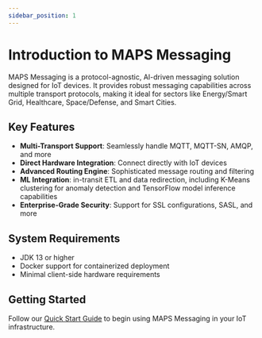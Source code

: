 ```yaml
---
sidebar_position: 1
---
```


# Introduction to MAPS Messaging

MAPS Messaging is a protocol-agnostic, AI-driven messaging solution designed for IoT devices. It provides robust messaging capabilities across multiple transport protocols, making it ideal for sectors like Energy/Smart Grid, Healthcare, Space/Defense, and Smart Cities.

## Key Features

- **Multi-Transport Support**: Seamlessly handle MQTT, MQTT-SN, AMQP, and more
- **Direct Hardware Integration**: Connect directly with IoT devices
- **Advanced Routing Engine**: Sophisticated message routing and filtering
- **ML Integration**: in-transit ETL and data redirection, including K-Means clustering for anomaly detection and TensorFlow model inference capabilities
- **Enterprise-Grade Security**: Support for SSL configurations, SASL, and more

## System Requirements

- JDK 13 or higher
- Docker support for containerized deployment
- Minimal client-side hardware requirements

## Getting Started

Follow our [Quick Start Guide](getting-started/quick-start) to begin using MAPS Messaging in your IoT infrastructure.


